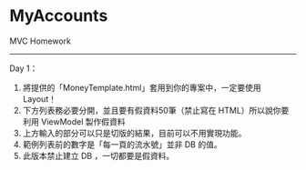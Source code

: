 # MyAccounts
MVC Homework

---

Day 1：
1. 將提供的「MoneyTemplate.html」套用到你的專案中，一定要使用 Layout！
2. 下方列表務必要分開，並且要有假資料50筆（禁止寫在 HTML）所以說你要利用 ViewModel 製作假資料
3. 上方輸入的部分可以只是切版的結果，目前可以不用實現功能。
4. 範例列表前的數字是「每一頁的流水號」並非 DB 的值。
5. 此版本禁止建立 DB ，一切都要是假資料。

